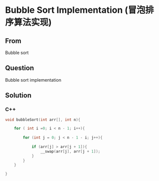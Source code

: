 # Bubble Sort Implementation (冒泡排序算法实现)



## From

Bubble sort



## Question

Bubble sort implementation



## Solution  



### C++

```c++
void bubbleSort(int arr[], int n){

    for ( int i =0; i < n - 1; i++){
      
        for (int j = 0; j < n - 1 - i; j++){
          
            if (arr[j] > arr[j + 1]){
                __swap(arr[j], arr[j + 1]);
            }
        }
    }

}
```

